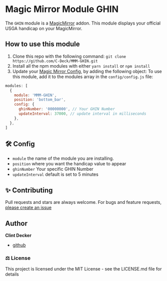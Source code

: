 # Magic Mirror Module GHIN

The `GHIN` module is a <a href="https://github.com/MichMich/MagicMirror">MagicMirror</a> addon.
This module displays your official USGA handicap on your MagicMirror.

## How to use this module

1. Clone this repo with the following command: `git clone https://github.com/C-Deck/MMM-GHIN.git`
1. Install all the npm modules with either `yarn install` or `npm install`
1. Update your [Magic Mirror Config](https://github.com/MichMich/MagicMirror/blob/master/config/config.js.sample), by adding the following object:
   To use this module, add it to the modules array in the `config/config.js` file:

```javascript
modules: [
  {
    module: 'MMM-GHIN',
    position: 'bottom_bar',
    config: {
      ghinNumber: '00000000', // Your GHIN Number
      updateInterval: 37000, // update interval in milliseconds
    },
  },
]
```

## 🛠️ Config

- `module` the name of the module you are installing.
- `position` where you want the handicap value to appear
- `ghinNumber` Your specific GHIN Number
- `updateInterval` default is set to 5 minutes

## ✨ Contributing

Pull requests and stars are always welcome. For bugs and feature requests, [please create an issue](https://github.com/C-Deck/mmm-ghin/issues)

## Author

**Clint Decker**

- [github](https://www.github.com/C-Deck)

### ⚖️ License

This project is licensed under the MIT License - see the LICENSE.md file for details
